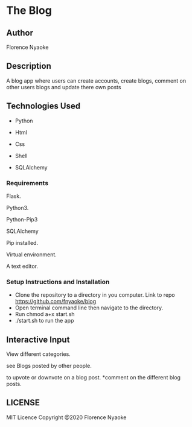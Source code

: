 # The Blog

## Author

Florence Nyaoke

## Description

A blog app where users can create accounts, create blogs, comment on other users blogs and update there own posts

## Technologies Used

- Python

- Html

- Css

- Shell

- SQLAlchemy

### Requirements

Flask.

Python3.

Python-Pip3

SQLAlchemy

Pip installed.

Virtual environment.

A text editor.

### Setup Instructions and Installation

- Clone the repository to a directory in you computer. Link to repo https://github.com/fnyaoke/blog
- Open terminal command line then navigate to the directory.
- Run chmod a+x start.sh
- ./start.sh to run the app

## Interactive Input

View different categories.

see Blogs posted by other people.

to upvote or downvote on a blog post. *comment on the different blog posts.

## LICENSE

MIT Licence Copyright @2020 Florence Nyaoke
